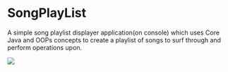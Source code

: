 # SongPlayList


A simple song playlist displayer application(on console) which uses Core Java and OOPs concepts to create a playlist of songs to surf through and perform operations upon.

<img src="https://user-images.githubusercontent.com/81765508/176278627-6dcaa58d-78dc-470b-900d-972646f00fc0.png">
